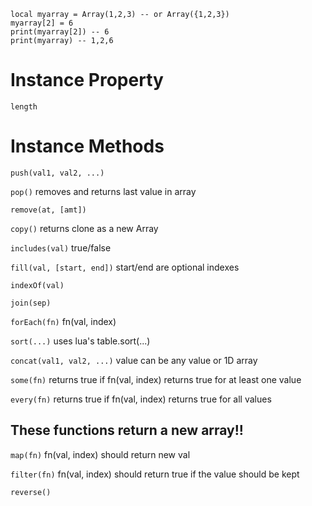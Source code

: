 [//]: # (Name: Blanke Array)

```
local myarray = Array(1,2,3) -- or Array({1,2,3})
myarray[2] = 6
print(myarray[2]) -- 6
print(myarray) -- 1,2,6
```

# Instance Property

`length`

# Instance Methods

`push(val1, val2, ...)`

`pop()` removes and returns last value in array

`remove(at, [amt])`

`copy()` returns clone as a new Array

`includes(val)` true/false

`fill(val, [start, end])` start/end are optional indexes

`indexOf(val)`

`join(sep)`

`forEach(fn)` fn(val, index)

`sort(...)` uses lua's table.sort(...)

`concat(val1, val2, ...)` value can be any value or 1D array

`some(fn)` returns true if fn(val, index) returns true for at least one value

`every(fn)` returns true if fn(val, index) returns true for all values

## These functions return a new array!!

`map(fn)` fn(val, index) should return new val

`filter(fn)` fn(val, index) should return true if the value should be kept

`reverse()`

